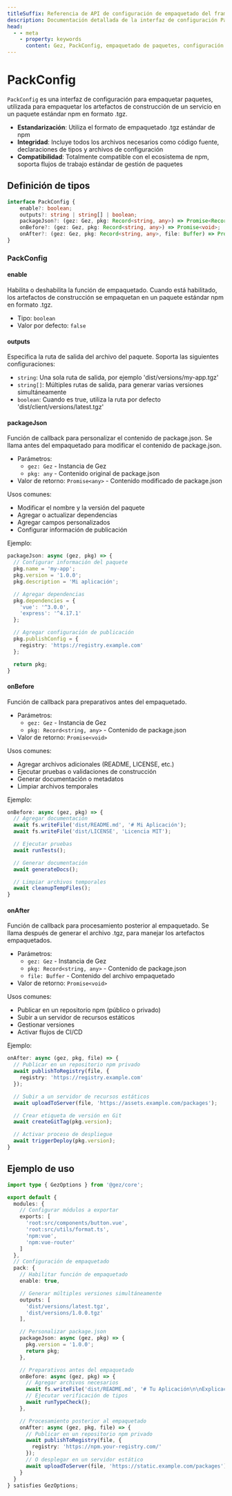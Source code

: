 ```yaml
---
titleSuffix: Referencia de API de configuración de empaquetado del framework Gez
description: Documentación detallada de la interfaz de configuración PackConfig del framework Gez, incluyendo reglas de empaquetado de paquetes, configuración de salida y hooks del ciclo de vida, para ayudar a los desarrolladores a implementar flujos de construcción estandarizados.
head:
  - - meta
    - property: keywords
      content: Gez, PackConfig, empaquetado de paquetes, configuración de construcción, hooks del ciclo de vida, configuración de empaquetado, framework de aplicaciones web
---
```


# PackConfig

`PackConfig` es una interfaz de configuración para empaquetar paquetes, utilizada para empaquetar los artefactos de construcción de un servicio en un paquete estándar npm en formato .tgz.

- **Estandarización**: Utiliza el formato de empaquetado .tgz estándar de npm
- **Integridad**: Incluye todos los archivos necesarios como código fuente, declaraciones de tipos y archivos de configuración
- **Compatibilidad**: Totalmente compatible con el ecosistema de npm, soporta flujos de trabajo estándar de gestión de paquetes

## Definición de tipos

```ts
interface PackConfig {
    enable?: boolean;
    outputs?: string | string[] | boolean;
    packageJson?: (gez: Gez, pkg: Record<string, any>) => Promise<Record<string, any>>;
    onBefore?: (gez: Gez, pkg: Record<string, any>) => Promise<void>;
    onAfter?: (gez: Gez, pkg: Record<string, any>, file: Buffer) => Promise<void>;
}
```

### PackConfig

#### enable

Habilita o deshabilita la función de empaquetado. Cuando está habilitado, los artefactos de construcción se empaquetan en un paquete estándar npm en formato .tgz.

- Tipo: `boolean`
- Valor por defecto: `false`

#### outputs

Especifica la ruta de salida del archivo del paquete. Soporta las siguientes configuraciones:
- `string`: Una sola ruta de salida, por ejemplo 'dist/versions/my-app.tgz'
- `string[]`: Múltiples rutas de salida, para generar varias versiones simultáneamente
- `boolean`: Cuando es true, utiliza la ruta por defecto 'dist/client/versions/latest.tgz'

#### packageJson

Función de callback para personalizar el contenido de package.json. Se llama antes del empaquetado para modificar el contenido de package.json.

- Parámetros:
  - `gez: Gez` - Instancia de Gez
  - `pkg: any` - Contenido original de package.json
- Valor de retorno: `Promise<any>` - Contenido modificado de package.json

Usos comunes:
- Modificar el nombre y la versión del paquete
- Agregar o actualizar dependencias
- Agregar campos personalizados
- Configurar información de publicación

Ejemplo:
```ts
packageJson: async (gez, pkg) => {
  // Configurar información del paquete
  pkg.name = 'my-app';
  pkg.version = '1.0.0';
  pkg.description = 'Mi aplicación';

  // Agregar dependencias
  pkg.dependencies = {
    'vue': '^3.0.0',
    'express': '^4.17.1'
  };

  // Agregar configuración de publicación
  pkg.publishConfig = {
    registry: 'https://registry.example.com'
  };

  return pkg;
}
```

#### onBefore

Función de callback para preparativos antes del empaquetado.

- Parámetros:
  - `gez: Gez` - Instancia de Gez
  - `pkg: Record<string, any>` - Contenido de package.json
- Valor de retorno: `Promise<void>`

Usos comunes:
- Agregar archivos adicionales (README, LICENSE, etc.)
- Ejecutar pruebas o validaciones de construcción
- Generar documentación o metadatos
- Limpiar archivos temporales

Ejemplo:
```ts
onBefore: async (gez, pkg) => {
  // Agregar documentación
  await fs.writeFile('dist/README.md', '# Mi Aplicación');
  await fs.writeFile('dist/LICENSE', 'Licencia MIT');

  // Ejecutar pruebas
  await runTests();

  // Generar documentación
  await generateDocs();

  // Limpiar archivos temporales
  await cleanupTempFiles();
}
```

#### onAfter

Función de callback para procesamiento posterior al empaquetado. Se llama después de generar el archivo .tgz, para manejar los artefactos empaquetados.

- Parámetros:
  - `gez: Gez` - Instancia de Gez
  - `pkg: Record<string, any>` - Contenido de package.json
  - `file: Buffer` - Contenido del archivo empaquetado
- Valor de retorno: `Promise<void>`

Usos comunes:
- Publicar en un repositorio npm (público o privado)
- Subir a un servidor de recursos estáticos
- Gestionar versiones
- Activar flujos de CI/CD

Ejemplo:
```ts
onAfter: async (gez, pkg, file) => {
  // Publicar en un repositorio npm privado
  await publishToRegistry(file, {
    registry: 'https://registry.example.com'
  });

  // Subir a un servidor de recursos estáticos
  await uploadToServer(file, 'https://assets.example.com/packages');

  // Crear etiqueta de versión en Git
  await createGitTag(pkg.version);

  // Activar proceso de despliegue
  await triggerDeploy(pkg.version);
}
```

## Ejemplo de uso

```ts title="entry.node.ts"
import type { GezOptions } from '@gez/core';

export default {
  modules: {
    // Configurar módulos a exportar
    exports: [
      'root:src/components/button.vue',
      'root:src/utils/format.ts',
      'npm:vue',
      'npm:vue-router'
    ]
  },
  // Configuración de empaquetado
  pack: {
    // Habilitar función de empaquetado
    enable: true,

    // Generar múltiples versiones simultáneamente
    outputs: [
      'dist/versions/latest.tgz',
      'dist/versions/1.0.0.tgz'
    ],

    // Personalizar package.json
    packageJson: async (gez, pkg) => {
      pkg.version = '1.0.0';
      return pkg;
    },

    // Preparativos antes del empaquetado
    onBefore: async (gez, pkg) => {
      // Agregar archivos necesarios
      await fs.writeFile('dist/README.md', '# Tu Aplicación\n\nExplicación de los módulos exportados...');
      // Ejecutar verificación de tipos
      await runTypeCheck();
    },

    // Procesamiento posterior al empaquetado
    onAfter: async (gez, pkg, file) => {
      // Publicar en un repositorio npm privado
      await publishToRegistry(file, {
        registry: 'https://npm.your-registry.com/'
      });
      // O desplegar en un servidor estático
      await uploadToServer(file, 'https://static.example.com/packages');
    }
  }
} satisfies GezOptions;
```